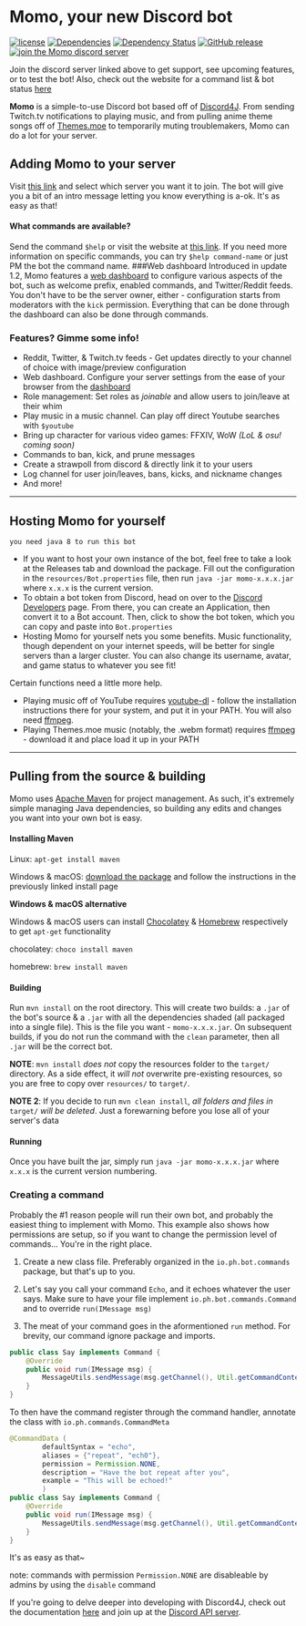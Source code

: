# Momo, your new Discord bot
[![license](https://img.shields.io/github/license/paul-io/momo-discord.svg)](https://github.com/paul-io/momo-discord/blob/master/LICENSE) [![Dependencies](https://app.updateimpact.com/badge/809606116261629952/Momo%20Discord%20Bot.svg?config=test)](https://app.updateimpact.com/latest/809606116261629952/Momo%20Discord%20Bot) [![Dependency Status](https://www.versioneye.com/user/projects/58677499e78d7d00471b7787/badge.svg?style=flat-square)](https://www.versioneye.com/user/projects/58677499e78d7d00471b7787) [![GitHub release](https://img.shields.io/github/release/paul-io/momo-discord.svg)](https://github.com/paul-io/momo-discord/releases) [![join the Momo discord server](https://img.shields.io/badge/discord-join%20now-74a2ed.svg)](https://discord.gg/uM3pyW8) 

Join the discord server linked above to get support, see upcoming features, or to test the bot! Also, check out the website for a command list & bot status [here](https://momobot.io)

**Momo** is a simple-to-use Discord bot based off of [Discord4J](https://github.com/austinv11/Discord4J).  From sending Twitch.tv notifications to playing music, and from pulling anime theme songs off of [Themes.moe](https://themes.moe) to temporarily muting troublemakers, Momo can do a lot for your server.


## Adding Momo to your server
Visit [this link](https://discordapp.com/oauth2/authorize?client_id=259137993351102464&scope=bot&permissions=268435518) and select which server you want it to join. The bot will give you a bit of an intro message letting you know everything is a-ok. It's as easy as that!
#### What commands are available?
Send the command `$help` or visit the website at [this link](https://momobot.io/commands.html). If you need more information on specific commands, you can try `$help command-name` or just PM the bot the command name.
###Web dashboard
Introduced in update 1.2, Momo features a [web dashboard](https://momobot.io/dash) to configure various aspects of the bot, such as welcome prefix, enabled commands, and Twitter/Reddit feeds. You don't have to be the server owner, either - configuration starts from moderators with the `kick` permission. Everything that can be done through the dashboard can also be done through commands.
### Features? Gimme some info!
* Reddit, Twitter, & Twitch.tv feeds - Get updates directly to your channel of choice with image/preview configuration
* Web dashboard. Configure your server settings from the ease of your browser from the [dashboard](https://momobot.io/dash)
* Role management: Set roles as *joinable* and allow users to join/leave at their whim
* Play music in a music channel. Can play off direct Youtube searches with `$youtube`
* Bring up character for various video games: FFXIV, WoW *(LoL & osu! coming soon)*
* Commands to ban, kick, and prune messages
* Create a strawpoll from discord & directly link it to your users
* Log channel for user join/leaves, bans, kicks, and nickname changes
* And more!

---

## Hosting Momo for yourself
`you need java 8 to run this bot`

* If you want to host your own instance of the bot, feel free to take a look at the Releases tab and download the package. Fill out the configuration in the `resources/Bot.properties` file, then run `java -jar momo-x.x.x.jar` where `x.x.x` is the current version. 
* To obtain a bot token from Discord, head on over to the [Discord Developers](https://discordapp.com/developers/applications/me) page. From there, you can create an Application, then convert it to a Bot account. Then, click to show the bot token, which you can copy and paste into `Bot.properties`
* Hosting Momo for yourself nets you some benefits. Music functionality, though dependent on your internet speeds, will be better for single servers than a larger cluster. You can also change its username, avatar, and game status to whatever you see fit!

Certain functions need a little more help.

* Playing music off of YouTube requires [youtube-dl](https://github.com/rg3/youtube-dl/) - follow the installation instructions there for your system, and put it in your PATH. You will also need [ffmpeg](https://ffmpeg.org/download.html).
* Playing Themes.moe music (notably, the .webm format) requires [ffmpeg](https://ffmpeg.org/download.html) - download it and place load it up in your PATH

---

## Pulling from the source & building
Momo uses [Apache Maven](https://maven.apache.org/) for project management. As such, it's extremely simple managing Java dependencies, so building any edits and changes you want into your own bot is easy.

#### Installing Maven
Linux: `apt-get install maven`

Windows & macOS: [download the package](http://maven.apache.org/download.cgi) and follow the instructions in the previously linked install page

**Windows & macOS alternative**

Windows & macOS users can install [Chocolatey](https://chocolatey.org/) & [Homebrew](http://brew.sh/) respectively to get `apt-get` functionality

chocolatey: `choco install maven`

homebrew: `brew install maven`

#### Building
Run `mvn install` on the root directory. This will create two builds: a `.jar` of the bot's source & a `.jar` with all the dependencies shaded (all packaged into a single file). This is the file you want - `momo-x.x.x.jar`. On subsequent builds, if you do not run the command with the `clean` parameter, then all `.jar` will be the correct bot.

**NOTE**: `mvn install` *does not* copy the resources folder to the `target/` directory. As a side effect, it *will not* overwrite pre-existing resources, so you are free to copy over `resources/` to `target/`.

**NOTE 2**: If you decide to run `mvn clean install`, *all folders and files in* `target/` *will be deleted*. Just a forewarning before you lose all of your server's data

#### Running
Once you have built the jar, simply run `java -jar momo-x.x.x.jar` where `x.x.x` is the current version numbering. 

### Creating a command
Probably the #1 reason people will run their own bot, and probably the easiest thing to implement with Momo. This example also shows how permissions are setup, so if you want to change the permission level of commands... You're in the right place.

1. Create a new class file. Preferably organized in the `io.ph.bot.commands` package, but that's up to you.

2. Let's say you call your command `Echo`, and it echoes whatever the user says. Make sure to have your file implement `io.ph.bot.commands.Command` and to override `run(IMessage msg)`

3. The meat of your command goes in the aformentioned `run` method. For brevity, our command ignore package and imports.
```java
public class Say implements Command {
    @Override
    public void run(IMessage msg) {
        MessageUtils.sendMessage(msg.getChannel(), Util.getCommandContents(msg));
    }
}
```
To then have the command register through the command handler, annotate the class with `io.ph.commands.CommandMeta`
```java
@CommandData (
		defaultSyntax = "echo",
		aliases = {"repeat", "ech0"},
		permission = Permission.NONE,
		description = "Have the bot repeat after you",
		example = "This will be echoed!"
		)
public class Say implements Command {
    @Override
    public void run(IMessage msg) {
        MessageUtils.sendMessage(msg.getChannel(), Util.getCommandContents(msg));
    }
}
```
It's as easy as that~ 

note: commands with permission `Permission.NONE` are disableable by admins by using the `disable` command

If you're going to delve deeper into developing with Discord4J, check out the documentation [here](https://jitpack.io/com/github/austinv11/Discord4j/websocket-rewrite-2.6.1-gf6f90c4-157/javadoc/index.html) and join up at the [Discord API server](https://discordapp.com/invite/0SBTUU1wZTWPnGdJ).